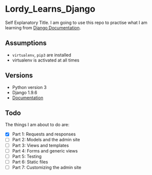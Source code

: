 # Lordy_Learns_Django
Self Explanatory Title. I am going to use this repo to practise what I am learning from [Django Documentation](https://docs.djangoproject.com/en/1.9/).

## Assumptions

- `virtualenv`, `pip3` are installed
- virtualenv is activated at all times


## Versions

- Python version 3
- Django 1.9.6
- [Documentation](https://docs.djangoproject.com/en/1.9/)

## Todo
The things I am about to do are:

- [X] Part 1: Requests and responses
- [ ] Part 2: Models and the admin site
- [ ] Part 3: Views and templates
- [ ] Part 4: Forms and generic views
- [ ] Part 5: Testing
- [ ] Part 6: Static files
- [ ] Part 7: Customizing the admin site
